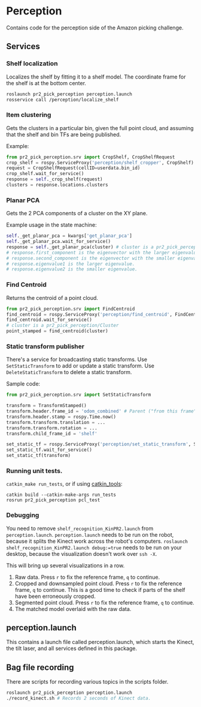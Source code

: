 # Perception
Contains code for the perception side of the Amazon picking challenge.

## Services
### Shelf localization
Localizes the shelf by fitting it to a shelf model.
The coordinate frame for the shelf is at the bottom center.
```bash
roslaunch pr2_pick_perception perception.launch
rosservice call /perception/localize_shelf
```

### Item clustering
Gets the clusters in a particular bin, given the full point cloud, and assuming that the shelf and bin TFs are being published.

Example:
```py
from pr2_pick_perception.srv import CropShelf, CropShelfRequest
crop_shelf = rospy.ServiceProxy('perception/shelf_cropper', CropShelf)
request = CropShelfRequest(cellID=userdata.bin_id)
crop_shelf.wait_for_service()
response = self._crop_shelf(request)
clusters = response.locations.clusters
```

### Planar PCA
Gets the 2 PCA components of a cluster on the XY plane.

Example usage in the state machine:
```py
self._get_planar_pca = kwargs['get_planar_pca']
self._get_planar_pca.wait_for_service()
response = self._get_planar_pca(cluster) # cluster is a pr2_pick_perception/Cluster
# response.first_component is the eigenvector with the larger eigenvalue. It is a quaternion relative to the point cloud frame.
# response.second_component is the eigenvector with the smaller eigenvalue.
# response.eigenvalue1 is the larger eigenvalue.
# response.eigenvalue2 is the smaller eigenvalue.
```

### Find Centroid
Returns the centroid of a point cloud.

```py
from pr2_pick_perception.srv import FindCentroid
find_centroid = rospy.ServiceProxy('perception/find_centroid', FindCentroid)
find_centroid.wait_for_service()
# cluster is a pr2_pick_perception/Cluster
point_stamped = find_centroid(cluster)
```

### Static transform publisher
There's a service for broadcasting static transforms.
Use `SetStaticTransform` to add or update a static transform.
Use `DeleteStaticTransform` to delete a static transform.

Sample code:
```py
from pr2_pick_perception.srv import SetStaticTransform

transform = TransformStamped()
transform.header.frame_id = 'odom_combined' # Parent ("from this frame") frame. Make sure it's a fixed frame.
transform.header.stamp = rospy.Time.now()
transform.transform.translation = ...
transform.transform.rotation = ...
transform.child_frame_id = 'shelf'

set_static_tf = rospy.ServiceProxy('perception/set_static_transform', SetStaticTransform)
set_static_tf.wait_for_service()
set_static_tf(transform)
```

### Running unit tests.
`catkin_make run_tests`, or if using [catkin_tools](http://catkin-tools.readthedocs.org/en/latest/index.html):
```
catkin build --catkin-make-args run_tests
rosrun pr2_pick_perception pcl_test
```

### Debugging
You need to remove `shelf_recognition_KinPR2.launch` from `perception.launch`.
`perception.launch` needs to be run on the robot, because it splits the Kinect work across the robot's computers.
`roslaunch shelf_recognition_KinPR2.launch debug:=true` needs to be run on your desktop, because the visualization doesn't work over `ssh -X`.

This will bring up several visualizations in a row.
1. Raw data. Press `r` to fix the reference frame, `q` to continue.
2. Cropped and downsampled point cloud. Press `r` to fix the reference frame, `q` to continue. This is a good time to check if parts of the shelf have been erroneously cropped.
3. Segmented point cloud. Press `r` to fix the reference frame, `q` to continue.
4. The matched model overlaid with the raw data.

## perception.launch
This contains a launch file called perception.launch, which starts the Kinect, the tilt laser, and all services defined in this package.

## Bag file recording
There are scripts for recording various topics in the scripts folder.

```bash
roslaunch pr2_pick_perception perception.launch
./record_kinect.sh # Records 2 seconds of Kinect data.
```